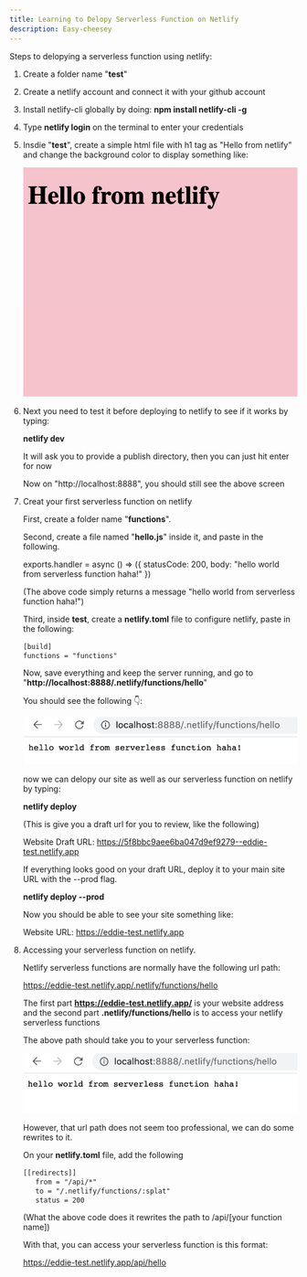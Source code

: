 ```yaml
---
title: Learning to Delopy Serverless Function on Netlify
description: Easy-cheesey
---
```

Steps to delopying a serverless function using netlify:

<style>
.code {
    white-space: pre;
    font-family: monospace;
}
</style>

1. Create a folder name "**test**"

2. Create a netlify account and connect it with your github account

3. Install netlify-cli globally by doing:
    **npm install netlify-cli -g**

3. Type **netlify login** on the terminal to enter your credentials

4. Insdie "**test**", create a simple html file with h1 tag as "Hello from netlify" and change the background color to display something like:

    ![alt text](./images/test.png "image")

5. Next you need to test it before deploying to netlify to see if it works by typing:

    **netlify dev**

    It will ask you to provide a publish directory, then you can just hit enter for now

    Now on "http://localhost:8888", you should still see the above screen

6. Creat your first serverless function on netlify

    First, create a folder name "**functions**".
    
    Second, create a file named "**hello.js**" inside it, and paste in the following.

    exports.handler = async () => ({
        statusCode: 200,
        body: "hello world from serverless function haha!"
    })

    (The above code simply returns a message "hello world from serverless function haha!")

    Third, inside **test**, create a **netlify.toml** file to configure netlify, paste in the following:

    ```
    [build]
    functions = "functions"
    ```

    Now, save everything and keep the server running, and go to "**http://localhost:8888/.netlify/functions/hello**"

    You should see the following 👇:

    ![alt text](./images/serverless.png "image")

    now we can delopy our site as well as our serverless function on netlify by typing:

    **netlify deploy**

    (This is give you a draft url for you to review, like the following)

    Website Draft URL: https://5f8bbc9aee6ba047d9ef9279--eddie-test.netlify.app


    If everything looks good on your draft URL, deploy it to your main site URL with the --prod flag.

    **netlify deploy --prod**

    Now you should be able to see your site something like:

    Website URL:       https://eddie-test.netlify.app

7. Accessing your serverless function on netlify.

    Netlify serverless functions are normally have the following url path: 

    https://eddie-test.netlify.app/.netlify/functions/hello

    The first part **https://eddie-test.netlify.app/** is your website address and the second part **.netlify/functions/hello** is to access your netlify serverless functions 

    The above path should take you to your serverless function:

    ![alt text](./images/renderServerless.png "image")

    However, that url path does not seem too professional, we can do some rewrites to it.

    On your **netlify.toml** file, add the following

     ```
    [[redirects]]
        from = "/api/*"
        to = "/.netlify/functions/:splat"
        status = 200
     ```

    (What the above code does it rewrites the path to /api/[your function name])

    With that, you can access your serverless function is this format:

    https://eddie-test.netlify.app/api/hello


    